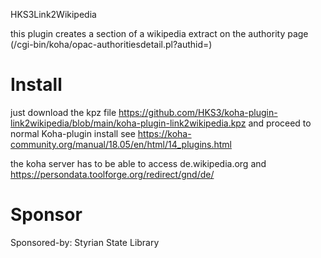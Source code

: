 HKS3Link2Wikipedia

this plugin creates a section of a wikipedia extract on the authority page (/cgi-bin/koha/opac-authoritiesdetail.pl?authid=<authid>)

# Install

just download the kpz file https://github.com/HKS3/koha-plugin-link2wikipedia/blob/main/koha-plugin-link2wikipedia.kpz and proceed to 
normal Koha-plugin install see https://koha-community.org/manual/18.05/en/html/14_plugins.html

the koha server has to be able to access de.wikipedia.org and https://persondata.toolforge.org/redirect/gnd/de/

# Sponsor

Sponsored-by: Styrian State Library
